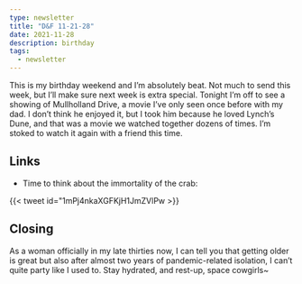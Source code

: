 ```yaml
---
type: newsletter
title: "D&F 11-21-28"
date: 2021-11-28
description: birthday
tags:
  - newsletter
---
```


This is my birthday weekend and I’m absolutely beat. Not much to send this week, but I’ll make sure next week is extra special. Tonight I’m off to see a showing of Mullholland Drive, a movie I’ve only seen once before with my dad. I don’t think he enjoyed it, but I took him because he loved Lynch’s Dune, and that was a movie we watched together dozens of times. I’m stoked to watch it again with a friend this time.

## Links

- Time to think about the immortality of the crab:

{{< tweet id="1mPj4nkaXGFKjH1JmZVlPw >}}

## Closing

As a woman officially in my late thirties now, I can tell you that getting older is great but also after almost two years of pandemic-related isolation, I can’t quite party like I used to. Stay hydrated, and rest-up, space cowgirls~